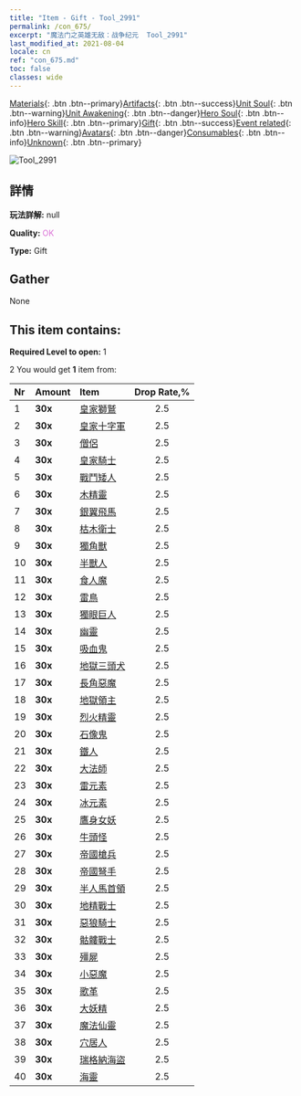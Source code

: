 ```yaml
---
title: "Item - Gift - Tool_2991"
permalink: /con_675/
excerpt: "魔法门之英雄无敌：战争纪元  Tool_2991"
last_modified_at: 2021-08-04
locale: cn
ref: "con_675.md"
toc: false
classes: wide
---
```

 [Materials](/ItemsCN/){: .btn .btn--primary}[Artifacts](/ItemsCN/Artifacts/){: .btn .btn--success}[Unit Soul](/ItemsCN/UnitSoul/){: .btn .btn--warning}[Unit Awakening](/ItemsCN/UnitAwakening/){: .btn .btn--danger}[Hero Soul](/ItemsCN/HeroSoul/){: .btn .btn--info}[Hero Skill](/ItemsCN/HeroSkill/){: .btn .btn--primary}[Gift](/ItemsCN/Gift/){: .btn .btn--success}[Event related](/ItemsCN/Events/){: .btn .btn--warning}[Avatars](/ItemsCN/Avatars/){: .btn .btn--danger}[Consumables](/ItemsCN/Consumables/){: .btn .btn--info}[Unknown](/ItemsCN/Unknown/){: .btn .btn--primary}

 ![Tool_2991](/images/t/i_907167.png)

## 詳情
 **玩法詳解:** null

 **Quality:** <span style="color: #DA70D6">OK</span>

 **Type:** Gift

## Gather

  None

## This item contains:

 **Required Level to open:** 1

 2 You would get **1** item  from:

  | Nr | Amount |     Item    | Drop Rate,% |
  |:---|:-------|:------------|:---------:|
  | 1 |  **30x** | [皇家獅鷲](/cn/Items/unt_192/) | 2.5 | 
  | 2 |  **30x** | [皇家十字軍](/cn/Items/unt_193/) | 2.5 | 
  | 3 |  **30x** | [僧侶](/cn/Items/unt_194/) | 2.5 | 
  | 4 |  **30x** | [皇家騎士](/cn/Items/unt_195/) | 2.5 | 
  | 5 |  **30x** | [戰鬥矮人](/cn/Items/unt_200/) | 2.5 | 
  | 6 |  **30x** | [木精靈](/cn/Items/unt_201/) | 2.5 | 
  | 7 |  **30x** | [銀翼飛馬](/cn/Items/unt_202/) | 2.5 | 
  | 8 |  **30x** | [枯木衛士](/cn/Items/unt_203/) | 2.5 | 
  | 9 |  **30x** | [獨角獸](/cn/Items/unt_204/) | 2.5 | 
  | 10 |  **30x** | [半獸人](/cn/Items/unt_219/) | 2.5 | 
  | 11 |  **30x** | [食人魔](/cn/Items/unt_220/) | 2.5 | 
  | 12 |  **30x** | [雷鳥](/cn/Items/unt_221/) | 2.5 | 
  | 13 |  **30x** | [獨眼巨人](/cn/Items/unt_222/) | 2.5 | 
  | 14 |  **30x** | [幽靈](/cn/Items/unt_210/) | 2.5 | 
  | 15 |  **30x** | [吸血鬼](/cn/Items/unt_211/) | 2.5 | 
  | 16 |  **30x** | [地獄三頭犬](/cn/Items/unt_228/) | 2.5 | 
  | 17 |  **30x** | [長角惡魔](/cn/Items/unt_229/) | 2.5 | 
  | 18 |  **30x** | [地獄領主](/cn/Items/unt_230/) | 2.5 | 
  | 19 |  **30x** | [烈火精靈](/cn/Items/unt_231/) | 2.5 | 
  | 20 |  **30x** | [石像鬼](/cn/Items/unt_236/) | 2.5 | 
  | 21 |  **30x** | [鐵人](/cn/Items/unt_237/) | 2.5 | 
  | 22 |  **30x** | [大法師](/cn/Items/unt_238/) | 2.5 | 
  | 23 |  **30x** | [雷元素](/cn/Items/unt_263/) | 2.5 | 
  | 24 |  **30x** | [冰元素](/cn/Items/unt_264/) | 2.5 | 
  | 25 |  **30x** | [鷹身女妖](/cn/Items/unt_245/) | 2.5 | 
  | 26 |  **30x** | [牛頭怪](/cn/Items/unt_248/) | 2.5 | 
  | 27 |  **30x** | [帝國槍兵](/cn/Items/unt_190/) | 2.5 | 
  | 28 |  **30x** | [帝國弩手](/cn/Items/unt_191/) | 2.5 | 
  | 29 |  **30x** | [半人馬首領](/cn/Items/unt_199/) | 2.5 | 
  | 30 |  **30x** | [地精戰士](/cn/Items/unt_217/) | 2.5 | 
  | 31 |  **30x** | [惡狼騎士](/cn/Items/unt_218/) | 2.5 | 
  | 32 |  **30x** | [骷髏戰士](/cn/Items/unt_208/) | 2.5 | 
  | 33 |  **30x** | [殭屍](/cn/Items/unt_209/) | 2.5 | 
  | 34 |  **30x** | [小惡魔](/cn/Items/unt_226/) | 2.5 | 
  | 35 |  **30x** | [歌革](/cn/Items/unt_227/) | 2.5 | 
  | 36 |  **30x** | [大妖精](/cn/Items/unt_235/) | 2.5 | 
  | 37 |  **30x** | [魔法仙靈](/cn/Items/unt_262/) | 2.5 | 
  | 38 |  **30x** | [穴居人](/cn/Items/unt_244/) | 2.5 | 
  | 39 |  **30x** | [瑞格納海盜](/cn/Items/unt_273/) | 2.5 | 
  | 40 |  **30x** | [海靈](/cn/Items/unt_275/) | 2.5 | 
